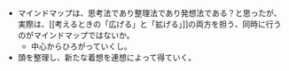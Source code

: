 - マインドマップは、思考法であり整理法であり発想法である？と思ったが、実際は、[[考えるときの「広げる」と「拡げる」]]の両方を担う、同時に行うのがマインドマップではないか。
	- 中心からひろがっていくし。
- 頭を整理し、新たな着想を連想によって得ていく。